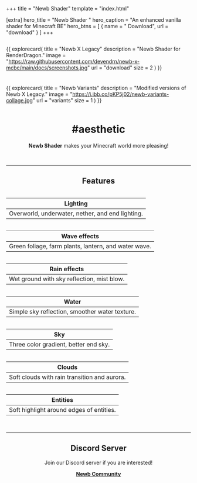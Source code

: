 +++
title = "Newb Shader"
template = "index.html"

[extra]
hero_title = "Newb Shader <i class='hero__title-hat fa-solid fa-wand-magic-sparkles'></i>"
hero_caption = "An enhanced vanilla shader for Minecraft BE"
hero_btns = [
    { name = "<i class='fa fa-download'></i> Download", url = "download" }
]
+++

<div style="width: 100%; display: flex; flex-wrap: wrap; gap: 10px;">

{{ explorecard(
    title = "Newb X Legacy"
    description = "Newb Shader for RenderDragon."
    image = "https://raw.githubusercontent.com/devendrn/newb-x-mcbe/main/docs/screenshots.jpg"
    url = "download"
    size = 2
) }}

{{ explorecard(
    title = "Newb Variants"
    description = "Modified versions of Newb X Legacy."
    image = "https://i.ibb.co/pKP5j02/newb-variants-collage.jpg"
    url = "variants"
    size = 1
) }}

</div>

<div style="text-align: center;">

# #aesthetic

**Newb Shader** makes your Minecraft world more pleasing!

<br>

---

## Features

<div style="display: flex; flex-wrap: wrap;">

| Lighting |
| - |
| Overworld, underwater, nether, and end lighting. |

| Wave effects |
| - |
| Green foliage, farm plants, lantern, and water wave. |

| Rain effects |
| - |
| Wet ground with sky reflection, mist blow. |

| Water|
| - |
| Simple sky reflection, smoother water texture.  |

| Sky |
| - |
| Three color gradient, better end sky.  |

| Clouds |
| - |
| Soft clouds with rain transition and aurora. |

| Entities |
| - |
| Soft highlight around edges of entities. |

</div>
<br>

---

## Discord Server

Join our Discord server if you are interested!

**[<i class='fa-brands fa-discord'></i> Newb Community](https://discord.gg/newb-community-844591537430069279)**

</div>

<style>

.hero__title {
  background: linear-gradient(80deg, hsl(10,100%,60%) 0%, hsl(220,100%,60%) 100%);
  background-clip: text;
  -webkit-background-clip: text;
  -webkit-text-fill-color: transparent;
}

.hero__title-hat {
  font-size: 56px;
  animation-name: rotating;
  animation-duration: 10s;
  animation-iteration-count: infinite;
  animation-timing-function: ease-in-out;
}
 
@keyframes rotating {
  0% { transform: rotate(0deg); opacity: 1.0; }
  92% { transform: rotate(0deg); opacity: 0.5; }
  100% { transform: rotate(360deg); opacity: 1.0; }
}

</style>

